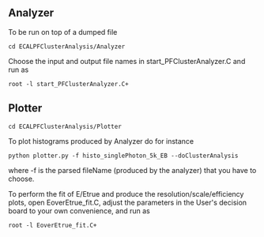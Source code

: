 
## Analyzer

To be run on top of a dumped file

```
cd ECALPFClusterAnalysis/Analyzer
```

Choose the input and output file names in start_PFClusterAnalyzer.C and run as 

```
root -l start_PFClusterAnalyzer.C+
```


## Plotter

```
cd ECALPFClusterAnalysis/Plotter
```

To plot histograms produced by Analyzer do for instance

```
python plotter.py -f histo_singlePhoton_5k_EB --doClusterAnalysis
```

where -f is the parsed fileName (produced by the analyzer) that you have to choose.

To perform the fit of E/Etrue and produce the resolution/scale/efficiency plots, open EoverEtrue_fit.C, adjust the parameters in the User's decision board to your own convenience, and run as

```
root -l EoverEtrue_fit.C+
```





